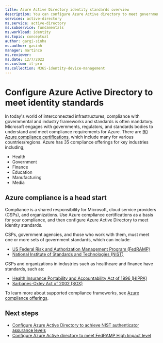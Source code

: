 ```yaml
---
title: Azure Active Directory identity standards overview
description: You can configure Azure Active directory to meet governmental and industry standards for identity management.
services: active-directory 
ms.service: active-directory
ms.subservice: fundamentals
ms.workload: identity
ms.topic: conceptual
author: gargi-sinha
ms.author: gasinh
manager: martinco
ms.reviewer: 
ms.date: 12/7/2022
ms.custom: it-pro
ms.collection: M365-identity-device-management
---
```


# Configure Azure Active Directory to meet identity standards

In today's world of interconnected infrastructures, compliance with governmental and industry frameworks and standards is often mandatory. Microsoft engages with governments, regulators, and standards bodies to understand and meet compliance requirements for Azure. There are [90 Azure compliance certifications](../../compliance/index.yml), which include many for various countries/regions. Azure has 35 compliance offerings for key industries including, 

* Health
* Government
* Finance
* Education
* Manufacturing
* Media

## Azure compliance is a head start

Compliance is a shared responsibility for Microsoft, cloud service providers (CSPs), and organizations. Use Azure compliance certifications as a basis for your compliance, and then configure Azure Active Directory to meet identity standards.

CSPs, government agencies, and those who work with them, must meet one or more sets of government standards, which can include:

* [US Federal Risk and Authorization Management Program (FedRAMP)](/azure/compliance/offerings/offering-fedramp)
* [National Institute of Standards and Technologies (NIST)](/azure/compliance/offerings/offering-nist-800-53)

CSPs and organizations in industries such as healthcare and finance have standards, such as: 

* [Health Insurance Portability and Accountability Act of 1996 (HIPPA)](/azure/compliance/offerings/offering-hipaa-us)
* [Sarbanes-Oxley Act of 2002 (SOX)](/azure/compliance/offerings/offering-sox-us)

To learn more about supported compliance frameworks, see [Azure compliance offerings](/azure/compliance/offerings/).

## Next steps

* [Configure Azure Active Directory to achieve NIST authenticator assurance levels](nist-overview.md)
* [Configure Azure Active directory to meet FedRAMP High Impact level](configure-azure-active-directory-for-fedramp-high-impact.md)
